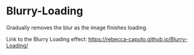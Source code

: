 # Blurry-Loading
Gradually removes the blur as the image finishes loading.

Link to the Blurry Loading effect: https://rebecca-caputo.github.io/Blurry-Loading/
